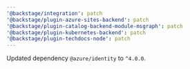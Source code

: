 ```yaml
---
'@backstage/integration': patch
'@backstage/plugin-azure-sites-backend': patch
'@backstage/plugin-catalog-backend-module-msgraph': patch
'@backstage/plugin-kubernetes-backend': patch
'@backstage/plugin-techdocs-node': patch
---
```


Updated dependency `@azure/identity` to `^4.0.0`.
